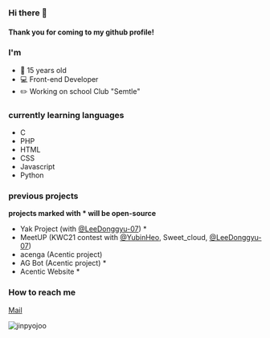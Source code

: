 ### Hi there 👋
#### Thank you for coming to my github profile!

### I'm
- 📗 15 years old
- 💻 Front-end Developer
- ✏️ Working on school Club "Semtle"


### currently learning languages
- C
- PHP
- HTML
- CSS
- Javascript
- Python

### previous projects
**projects marked with * will be open-source**
 - Yak Project (with [@LeeDonggyu-07](https://github.com/LeeDonggyu-07)) *
 - MeetUP (KWC21 contest with [@YubinHeo](https://github.com/yubinheo), Sweet_cloud, [@LeeDonggyu-07](https://github.com/LeeDonggyu-07))
 - acenga (Acentic project)
 - AG Bot (Acentic project) *
 - Acentic Website *
 
### How to reach me
[Mail](mailto:wnwlsvy0914@gmail.com)

![jinpyojoo](https://github-readme-stats.vercel.app/api?username=jinpyojoo&count_private=true)
